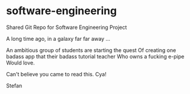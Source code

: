 # software-engineering
Shared Git Repo for Software Engineering Project

A long time ago, in a galaxy far far away ...

An ambitious group of students are starting the quest
Of creating one badass app that their badass tutorial teacher
Who owns a fucking e-pipe
Would love.

Can't believe you came to read this.
Cya!

Stefan